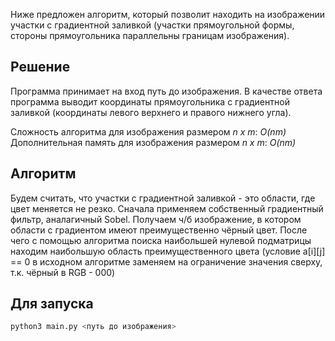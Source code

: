 
Ниже предложен алгоритм, который позволит находить на изображении участки с градиентной заливкой (участки прямоугольной формы, стороны прямоугольника параллельны границам изображения).

## Решение

Программа принимает на вход путь до изображения. В качестве ответа программа выводит координаты прямоугольника с градиентной заливкой (координаты левого верхнего и правого нижнего угла).

Сложность алгоритма для изображения размером _n x m_: _O(nm)_
Дополнительная память для изображения размером _n x m_: _O(nm)_

## Алгоритм

Будем считать, что участки с градиентной заливкой - это области, где цвет меняется не резко.
Сначала применяем собственный градиентный фильтр, аналагичный Sobel.
Получаем ч/б изображение, в котором области с градиентом имеют преимущественно чёрный цвет. После чего с помощью алгоритма поиска наибольшей нулевой подматрицы находим наибольшую область преимущественного цвета (условие a[i][j] == 0 в исходном алгоритме заменяем на ограничение значения сверху, т.к. чёрный в RGB - 000)

## Для запуска

```bash
python3 main.py <путь до изображения>
```
